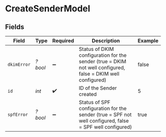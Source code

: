 # CreateSenderModel


## Fields

| Field                                                                                                       | Type                                                                                                        | Required                                                                                                    | Description                                                                                                 | Example                                                                                                     |
| ----------------------------------------------------------------------------------------------------------- | ----------------------------------------------------------------------------------------------------------- | ----------------------------------------------------------------------------------------------------------- | ----------------------------------------------------------------------------------------------------------- | ----------------------------------------------------------------------------------------------------------- |
| `dkimError`                                                                                                 | *?bool*                                                                                                     | :heavy_minus_sign:                                                                                          | Status of DKIM configuration for the sender (true = DKIM not well configured, false = DKIM well configured) | false                                                                                                       |
| `id`                                                                                                        | *int*                                                                                                       | :heavy_check_mark:                                                                                          | ID of the Sender created                                                                                    | 5                                                                                                           |
| `spfError`                                                                                                  | *?bool*                                                                                                     | :heavy_minus_sign:                                                                                          | Status of SPF configuration for the sender (true = SPF not well configured, false = SPF well configured)    | true                                                                                                        |